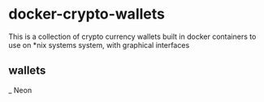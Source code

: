 # docker-crypto-wallets
This is a collection of crypto currency wallets built in docker containers to use on *nix systems system, with graphical interfaces

## wallets
_ Neon